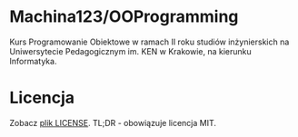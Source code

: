 # Machina123/OOProgramming

Kurs Programowanie Obiektowe w ramach II roku studiów inżynierskich na Uniwersytecie Pedagogicznym im. KEN w Krakowie, na kierunku Informatyka.

# Licencja
Zobacz [plik LICENSE](./LICENSE). TL;DR - obowiązuje licencja MIT.
